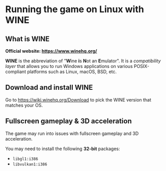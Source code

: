 # Running the game on Linux with WINE

## What is WINE

**Official website: <https://www.winehq.org/>**

**WINE** is the abbreviation of "**W**ine **i**s **N**ot an **E**mulator". It is a _compatibility layer_ that allows you to run Windows applications on various POSIX-compliant platforms such as Linux, macOS, BSD, etc.

## Download and install WINE

Go to <https://wiki.winehq.org/Download> to pick the WINE version that matches your OS.

## Fullscreen gameplay & 3D acceleration

The game may run into issues with fullscreen gameplay and 3D acceleration.

You may need to install the following **32-bit** packages:

- `libgl1:i386`
- `libvulkan1:i386`